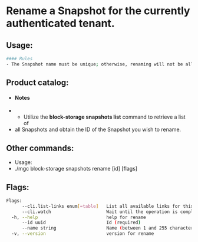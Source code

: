 # Rename a Snapshot for the currently authenticated tenant.

## Usage:
```bash
#### Rules
- The Snapshot name must be unique; otherwise, renaming will not be allowed.
```

## Product catalog:
- #### Notes
- - Utilize the **block-storage snapshots list** command to retrieve a list of
- all Snapshots and obtain the ID of the Snapshot you wish to rename.

## Other commands:
- Usage:
- ./mgc block-storage snapshots rename [id] [flags]

## Flags:
```bash
Flags:
      --cli.list-links enum[=table]   List all available links for this command (one of "json", "table" or "yaml")
      --cli.watch                     Wait until the operation is completed by calling the 'get' link and waiting until termination. Akin to '! get -w'
  -h, --help                          help for rename
      --id uuid                       Id (required)
      --name string                   Name (between 1 and 255 characters) (required)
  -v, --version                       version for rename
```

